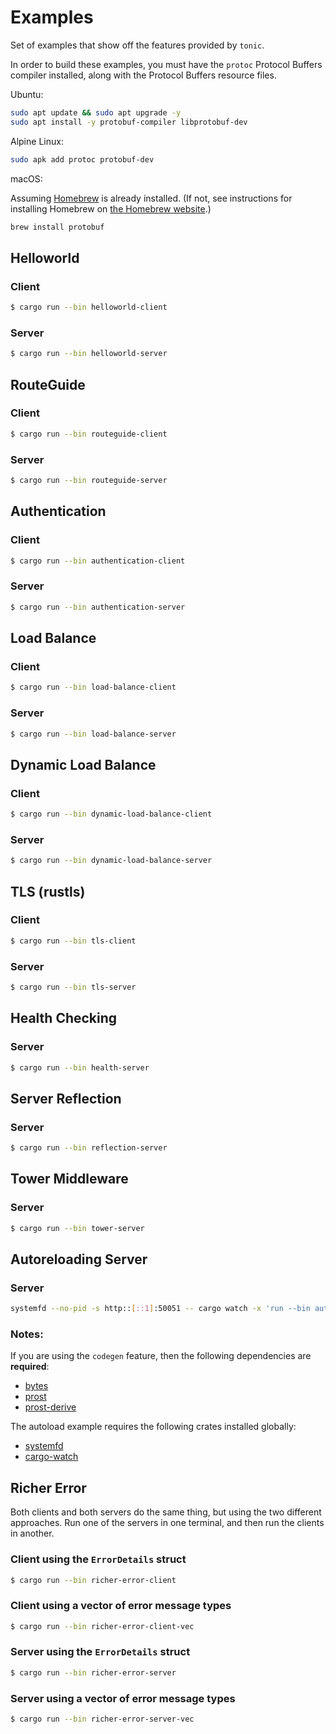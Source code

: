 # Examples

Set of examples that show off the features provided by `tonic`.

In order to build these examples, you must have the `protoc` Protocol Buffers compiler
installed, along with the Protocol Buffers resource files.

Ubuntu:

```bash
sudo apt update && sudo apt upgrade -y
sudo apt install -y protobuf-compiler libprotobuf-dev
```

Alpine Linux:

```sh
sudo apk add protoc protobuf-dev
```

macOS:

Assuming [Homebrew](https://brew.sh/) is already installed. (If not, see instructions for installing Homebrew on [the Homebrew website](https://brew.sh/).)

```zsh
brew install protobuf
```

## Helloworld

### Client

```bash
$ cargo run --bin helloworld-client
```

### Server

```bash
$ cargo run --bin helloworld-server
```

## RouteGuide

### Client

```bash
$ cargo run --bin routeguide-client
```

### Server

```bash
$ cargo run --bin routeguide-server
```

## Authentication

### Client

```bash
$ cargo run --bin authentication-client
```

### Server

```bash
$ cargo run --bin authentication-server
```

## Load Balance

### Client

```bash
$ cargo run --bin load-balance-client
```

### Server

```bash
$ cargo run --bin load-balance-server
```

## Dynamic Load Balance

### Client

```bash
$ cargo run --bin dynamic-load-balance-client
```

### Server

```bash
$ cargo run --bin dynamic-load-balance-server
```

## TLS (rustls)

### Client

```bash
$ cargo run --bin tls-client
```

### Server

```bash
$ cargo run --bin tls-server
```

## Health Checking

### Server

```bash
$ cargo run --bin health-server
```

## Server Reflection

### Server
```bash
$ cargo run --bin reflection-server
```

## Tower Middleware

### Server

```bash
$ cargo run --bin tower-server
```

## Autoreloading Server

### Server
```bash
systemfd --no-pid -s http::[::1]:50051 -- cargo watch -x 'run --bin autoreload-server'
```

### Notes:

If you are using the `codegen` feature, then the following dependencies are
**required**:

* [bytes](https://crates.io/crates/bytes)
* [prost](https://crates.io/crates/prost)
* [prost-derive](https://crates.io/crates/prost-derive)

The autoload example requires the following crates installed globally:

* [systemfd](https://crates.io/crates/systemfd)
* [cargo-watch](https://crates.io/crates/cargo-watch)

## Richer Error

Both clients and both servers do the same thing, but using the two different
approaches. Run one of the servers in one terminal, and then run the clients
in another.

### Client using the `ErrorDetails` struct

```bash
$ cargo run --bin richer-error-client
```

### Client using a vector of error message types

```bash
$ cargo run --bin richer-error-client-vec
```

### Server using the `ErrorDetails` struct

```bash
$ cargo run --bin richer-error-server
```

### Server using a vector of error message types

```bash
$ cargo run --bin richer-error-server-vec
```